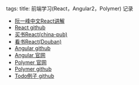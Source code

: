 tags: 
title: 前端学习(React，Angular2，Polymer) 记录

+ [阮一峰中文React讲解](http://www.ruanyifeng.com/blog/2015/03/react.html)
+ [React github](https://github.com/facebook/react)
+ [买书React(china-pub)](http://product.china-pub.com/4699062)
+ [看书React(Douban)](http://book.douban.com/subject/26378583/)
+ [Angular github](https://github.com/angular/angular)
+ [Angular 官网](https://angular.io/) 
+ [Polymer 官网](https://www.polymer-project.org/1.0/)
+ [Polymer github](https://github.com/Polymer/polymer)
+ [Todo例子 github](https://github.com/tastejs/todomvc)

